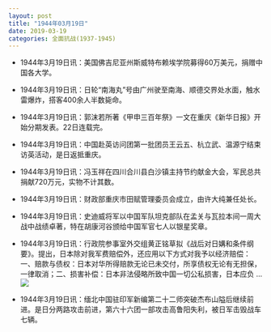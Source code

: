 ```yaml
---
layout: post
title: "1944年03月19日"
date: 2019-03-19
categories: 全面抗战(1937-1945)
---
```


<meta name="referrer" content="no-referrer" />

- 1944年3月19日讯：美国佛吉尼亚州斯威特布赖埃学院募得60万美元，捐赠中国各大学。 

- 1944年3月19日讯：日轮“南海丸”号由广州驶至南海、顺德交界处水面，触水雷爆炸，搭客400余人半数毙命。 

- 1944年3月19日讯：郭沫若所著《甲申三百年祭》一文在重庆《新华日报》开始分期发表。22日连载完。 

- 1944年3月19日讯：中国赴英访问团第一批团员王云五、杭立武、温源宁结束访英活动，是日返抵重庆。 

- 1944年3月19日讯：冯玉祥在四川合川县白沙镇主持节约献金大会，军民总共捐献720万元，实物不计其数。 

- 1944年3月19日讯：财政部重庆市田赋管理委员会成立，由许大纯兼任处长。 

- 1944年3月19日讯：史迪威将军以中国军队坦克部队在孟关与瓦拉本间一周大战中战绩卓著，特在胡康河谷颁给中国军官七人以银星奖章。 

- 1944年3月19日讯：行政院参事室外交组黄正铭草拟《战后对日媾和条件纲要》。提出，日本除对我军费赔偿外，还应用以下方式对我予以经济赔偿：一、赔款与债权：日本对华所得赔款无论已未交付，所享债权无论有无担保，一律取消；二、损害补偿：日本非法侵略所致中国一切公私损害，日本应负 ... <br/><img src="https://wx3.sinaimg.cn/large/aca367d8ly1g17x7q2mu6j20c80eu0sy.jpg" />

- 1944年3月19日讯：缅北中国驻印军新编第二十二师突破杰布山隘后继续前进。是日分两路攻击前进，第六十六团一部攻击高鲁阳失利，被日军击毁战车七辆。 

